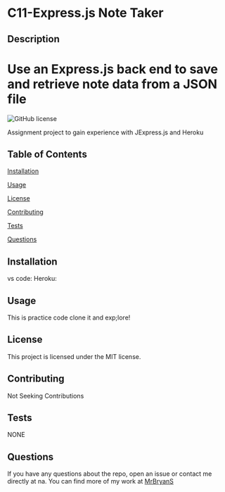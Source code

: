 # C11-Express.js Note Taker 


## Description 

# Use an Express.js back end to save and retrieve note data from a JSON file


![GitHub license](https://img.shields.io/badge/license-MIT-blue.svg) 


Assignment project to gain experience with JExpress.js and  Heroku 


## Table of Contents 


[Installation](#installation) 

 
[Usage](#usage) 


[License](#license) 


[Contributing](#contributing) 

 
[Tests](#tests) 

 
[Questions](#questions) 

 
## Installation 

 vs code: Heroku: 

 
## Usage 

 This is practice code clone it and  exp;lore! 

 
## License 

 This project is licensed under the MIT license. 

 
## Contributing 

 Not Seeking Contributions 

 ## Tests 

 NONE 

 ## Questions 

 
If you have any questions about the repo, open an issue or contact me directly at na. 
You can find more of my work at [MrBryanS]() 

